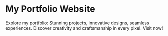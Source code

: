 # My Portfolio Website
Explore my portfolio: Stunning projects, innovative designs, seamless experiences. Discover creativity and craftsmanship in every pixel. Visit now!
